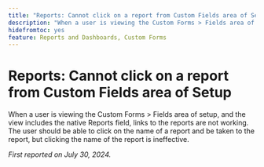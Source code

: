 ```yaml
---
title: "Reports: Cannot click on a report from Custom Fields area of Setup"
description: "When a user is viewing the Custom Forms > Fields area of setup, and the view includes the native Reports field, links to the reports are not working. The user should be able to click on the name of a report and be taken to the report, but clicking the name of the report is ineffective."
hidefromtoc: yes
feature: Reports and Dashboards, Custom Forms
---
```


# Reports: Cannot click on a report from Custom Fields area of Setup

When a user is viewing the Custom Forms > Fields area of setup, and the view includes the native Reports field, links to the reports are not working. The user should be able to click on the name of a report and be taken to the report, but clicking the name of the report is ineffective.

_First reported on July 30, 2024._
